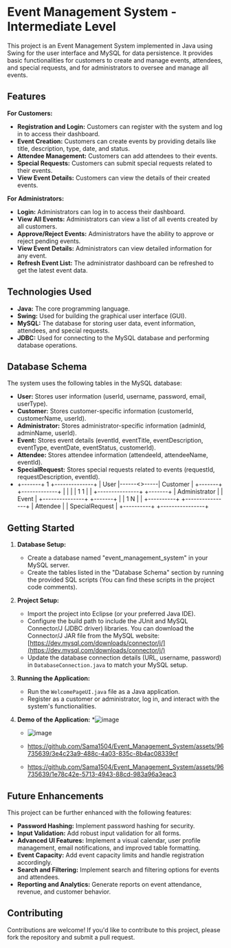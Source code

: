 # Event Management System - Intermediate Level

This project is an Event Management System implemented in Java using Swing for the user interface and MySQL for data persistence. It provides basic functionalities for customers to create and manage events, attendees, and special requests, and for administrators to oversee and manage all events.

## Features

**For Customers:**

*   **Registration and Login:** Customers can register with the system and log in to access their dashboard.
*   **Event Creation:**  Customers can create events by providing details like title, description, type, date, and status.
*   **Attendee Management:**  Customers can add attendees to their events.
*   **Special Requests:** Customers can submit special requests related to their events.
*   **View Event Details:** Customers can view the details of their created events. 

**For Administrators:**

*   **Login:**  Administrators can log in to access their dashboard.
*   **View All Events:** Administrators can view a list of all events created by all customers.
*   **Approve/Reject Events:** Administrators have the ability to approve or reject pending events.
*   **View Event Details:** Administrators can view detailed information for any event.
*   **Refresh Event List:** The administrator dashboard can be refreshed to get the latest event data.

## Technologies Used

*   **Java:** The core programming language.
*   **Swing:** Used for building the graphical user interface (GUI).
*   **MySQL:** The database for storing user data, event information, attendees, and special requests.
*   **JDBC:** Used for connecting to the MySQL database and performing database operations.

## Database Schema

The system uses the following tables in the MySQL database:

*   **User:** Stores user information (userId, username, password, email, userType).
*   **Customer:** Stores customer-specific information (customerId, customerName, userId).
*   **Administrator:** Stores administrator-specific information (adminId, adminName, userId).
*   **Event:**  Stores event details (eventId, eventTitle, eventDescription, eventType, eventDate, eventStatus, customerId).
*   **Attendee:**  Stores attendee information (attendeeId, attendeeName, eventId).
*   **SpecialRequest:** Stores special requests related to events (requestId, requestDescription, eventId).
*    +-------+      1      +--------------+
     | User  |------<>-----| Customer    |
     +-------+             +-------------+
       |                        |
       |                        |
       1                        1
       |                        |
  +---------------+        +-------+
  | Administrator |        | Event |
  +---------------+        +-------+
                               |
                               |
                     1         N
                     |         |
           +----------+  +----------------+
           | Attendee |  | SpecialRequest |
           +----------+  +----------------+

## Getting Started

1.  **Database Setup:**
    *   Create a database named "event\_management\_system" in your MySQL server.
    *   Create the tables listed in the "Database Schema" section by running the provided SQL scripts (You can find these scripts in the project code comments).

2.  **Project Setup:**
    *   Import the project into Eclipse (or your preferred Java IDE).
    *   Configure the build path to include the JUnit and MySQL Connector/J (JDBC driver) libraries. You can download the Connector/J JAR file from the MySQL website: [https://dev.mysql.com/downloads/connector/j/](https://dev.mysql.com/downloads/connector/j/)
    *   Update the database connection details (URL, username, password) in `DatabaseConnection.java` to match your MySQL setup.

3.  **Running the Application:**
    *   Run the `WelcomePageUI.java` file as a Java application.
    *   Register as a customer or administrator, log in, and interact with the system's functionalities.
  
4.  **Demo of the Application:**
    *![image](https://github.com/Sama1504/Event_Management_System/assets/96735639/d742b35c-82e8-4809-936e-11ddb495afe8)
    
    * ![image](https://github.com/Sama1504/Event_Management_System/assets/96735639/3823554d-9f14-460b-a72c-d9144f9b4d69)
    
    * https://github.com/Sama1504/Event_Management_System/assets/96735639/3e4c23a9-488c-4a03-835c-8b4ac08339cf

    * https://github.com/Sama1504/Event_Management_System/assets/96735639/1e78c42e-5713-4943-88cd-983a96a3eac3

## Future Enhancements

This project can be further enhanced with the following features:

*   **Password Hashing:**  Implement password hashing for security.
*   **Input Validation:** Add robust input validation for all forms.
*   **Advanced UI Features:** Implement a visual calendar, user profile management, email notifications, and improved table formatting.
*   **Event Capacity:**  Add event capacity limits and handle registration accordingly.
*   **Search and Filtering:** Implement search and filtering options for events and attendees.
*   **Reporting and Analytics:**  Generate reports on event attendance, revenue, and customer behavior.

## Contributing

Contributions are welcome! If you'd like to contribute to this project, please fork the repository and submit a pull request.

